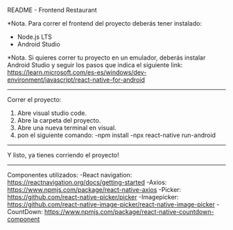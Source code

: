 README - Frontend Restaurant

*Nota.
Para correr el frontend del proyecto deberás tener instalado:
- Node.js LTS
- Android Studio

*Nota.
Si quieres correr tu proyecto en un emulador, deberás instalar Android Studio y seguir los pasos que indica el siguiente link:
https://learn.microsoft.com/es-es/windows/dev-environment/javascript/react-native-for-android

-------------------------------------------------------------------------------------------------------------------------------------------
Correr el proyecto:

1. Abre visual studio code.
2. Abre la carpeta del proyecto.
3. Abre una nueva terminal en visual.
4. pon el siguiente comando:
-npm install
-npx react-native run-android

-------------------------------------------------------------------------------------------------------------------------------------------

Y listo, ya tienes corriendo el proyecto!


-------------------------------------------------------------------------------------------------------------------------------------------

Componentes utilizados:
-React navigation: https://reactnavigation.org/docs/getting-started
-Axios: https://www.npmjs.com/package/react-native-axios
-Picker: https://github.com/react-native-picker/picker
-Imagepicker: https://github.com/react-native-image-picker/react-native-image-picker
-CountDown: https://www.npmjs.com/package/react-native-countdown-component


